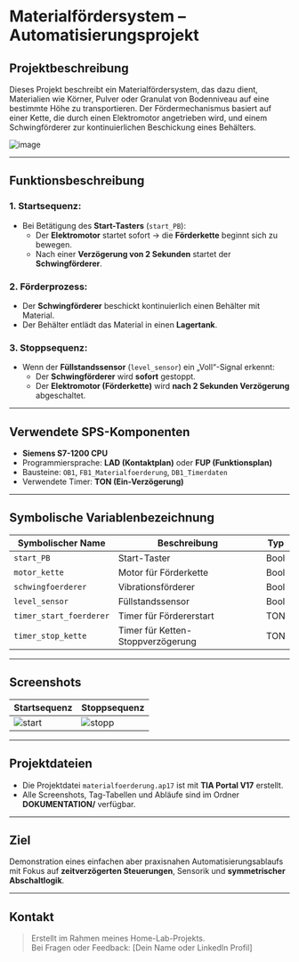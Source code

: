 # Materialfördersystem – Automatisierungsprojekt

## Projektbeschreibung

Dieses Projekt beschreibt ein Materialfördersystem, das dazu dient, Materialien wie Körner, Pulver oder Granulat von Bodenniveau auf eine bestimmte Höhe zu transportieren. Der Fördermechanismus basiert auf einer Kette, die durch einen Elektromotor angetrieben wird, und einem Schwingförderer zur kontinuierlichen Beschickung eines Behälters.

![image](https://github.com/user-attachments/assets/4176b5bc-4a9a-4c32-8681-6ce71a557462)

---

## Funktionsbeschreibung

### 1. Startsequenz:
- Bei Betätigung des **Start-Tasters** (`start_PB`):
  - Der **Elektromotor** startet sofort → die **Förderkette** beginnt sich zu bewegen.
  - Nach einer **Verzögerung von 2 Sekunden** startet der **Schwingförderer**.

### 2. Förderprozess:
- Der **Schwingförderer** beschickt kontinuierlich einen Behälter mit Material.
- Der Behälter entlädt das Material in einen **Lagertank**.

### 3. Stoppsequenz:
- Wenn der **Füllstandssensor** (`level_sensor`) ein „Voll“-Signal erkennt:
  - Der **Schwingförderer** wird **sofort** gestoppt.
  - Der **Elektromotor (Förderkette)** wird **nach 2 Sekunden Verzögerung** abgeschaltet.

---

## Verwendete SPS-Komponenten

- **Siemens S7-1200 CPU**
- Programmiersprache: **LAD (Kontaktplan)** oder **FUP (Funktionsplan)**
- Bausteine: `OB1`, `FB1_Materialfoerderung`, `DB1_Timerdaten`
- Verwendete Timer: **TON (Ein-Verzögerung)**

---

## Symbolische Variablenbezeichnung

| Symbolischer Name      | Beschreibung                     | Typ     |
|------------------------|----------------------------------|---------|
| `start_PB`             | Start-Taster                     | Bool    |
| `motor_kette`          | Motor für Förderkette            | Bool    |
| `schwingfoerderer`     | Vibrationsförderer               | Bool    |
| `level_sensor`         | Füllstandssensor                 | Bool    |
| `timer_start_foerderer`| Timer für Fördererstart          | TON     |
| `timer_stop_kette`     | Timer für Ketten-Stoppverzögerung| TON     |

---

## Screenshots

| Startsequenz            | Stoppsequenz            |
|-------------------------|-------------------------|
| ![start](BILDER/startsequenz.png) | ![stopp](BILDER/stoppsequenz.png) |

---

## Projektdateien

- Die Projektdatei `materialfoerderung.ap17` ist mit **TIA Portal V17** erstellt.
- Alle Screenshots, Tag-Tabellen und Abläufe sind im Ordner **DOKUMENTATION/** verfügbar.

---

## Ziel

Demonstration eines einfachen aber praxisnahen Automatisierungsablaufs mit Fokus auf **zeitverzögerten Steuerungen**, Sensorik und **symmetrischer Abschaltlogik**.

---

## Kontakt

> Erstellt im Rahmen meines Home-Lab-Projekts.  
> Bei Fragen oder Feedback: [Dein Name oder LinkedIn Profil]


